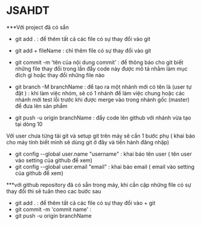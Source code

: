 # JSAHDT
***Với project đã có sắn

+ git add . : để thêm tất cả các file có sự thay đổi vào git
+ git add + fileName : chỉ thêm file có sự thay đổi vào git
+ git commit -m 'tên của nội dung commit' : để thông báo cho git biết những file thay đổi trong lần đẩy code này được mô tả nhằm làm mục đích gì hoặc thay đổi những file nào

+ git branch -M branchName : để tạo ra một nhánh mới có tên là (user tự đặt ) : khi làm việc nhóm, sẽ có 1 nhánh để làm việc chung hoặc các nhánh mới test lỗi trước khi được merge vào trong nhánh gốc (master) để đưa lên sản phẩm

+ git push -u origin branchName : đẩy code lên github với nhánh vừa tạo tại dòng 10

Với user chưa từng tải git và setup git trên máy sẽ cần 1 bước phụ ( khai báo cho máy tính biết mình sẽ dùng git ở đây và tiến hành đăng nhập)
 + git config --global user.name "username" : khai báo tên user ( tên user vào setting của github để xem)
 + git config --global user.email "email" : khai báo email ( email vào setting của github để xem)


***với github repository đã có sẵn trong máy, khi cần cập những file có sự thay đổi thì sẽ tuân theo cac bước sau
 + git add . : để thêm tất cả các file có sự thay đổi vào + git
 + git commit -m 'commit name' :
 + git push -u origin branchName